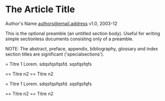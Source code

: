 The Article Title
=================
Author's Name <authors@email.address>
v1.0, 2003-12


This is the optional preamble (an untitled section body). Useful for
writing simple sectionless documents consisting only of a preamble.

NOTE: The abstract, preface, appendix, bibliography, glossary and
index section titles are significant ('specialsections').




= Titre 1
Lorem.
sdqsfqsfqsfd.
sqsfqsfqfs

== Titre n2
== Titre n2

= Titre 1
Lorem.
sdqsfqsfqsfd.
sqsfqsfqfs

== Titre n2
== Titre n2
